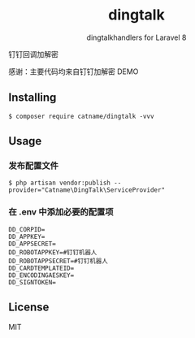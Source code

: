 <h1 align="center"> dingtalk </h1>

<p align="center"> dingtalkhandlers for Laravel 8</p>


钉钉回调加解密  
  
感谢：主要代码均来自钉钉加解密 DEMO

## Installing

```shell
$ composer require catname/dingtalk -vvv
```

## Usage

### 发布配置文件

```shell
$ php artisan vendor:publish --provider="Catname\DingTalk\ServiceProvider"
```

### 在 .env 中添加必要的配置项

```dotenv
DD_CORPID=
DD_APPKEY=
DD_APPSECRET=
DD_ROBOTAPPKEY=#钉钉机器人
DD_ROBOTAPPSECRET=#钉钉机器人
DD_CARDTEMPLATEID=
DD_ENCODINGAESKEY=
DD_SIGNTOKEN=
```



## License

MIT
